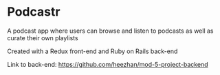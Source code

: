 # Podcastr

A podcast app where users can browse and listen to podcasts as well as curate their own playlists

Created with a Redux front-end and Ruby on Rails back-end

Link to back-end: https://github.com/heezhan/mod-5-project-backend
